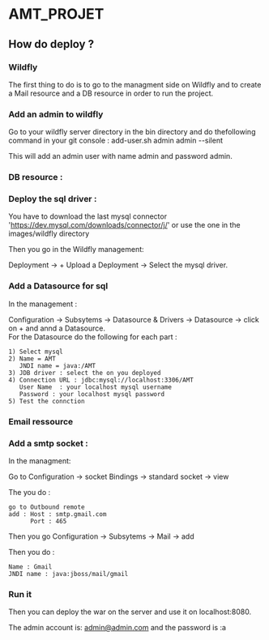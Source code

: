 # AMT_PROJET

## How do deploy ?

### Wildfly

The first thing to do is to go to the managment side on Wildfly and to create a Mail resource and a DB resource in order to run the project.

### Add an admin to wildfly

Go to your wildfly server directory in the bin directory and do thefollowing command in your git console :
add-user.sh admin admin --silent

This will add an admin user with name admin and password admin.


### DB resource :



### Deploy the sql driver :

You have to download the last mysql connector 'https://dev.mysql.com/downloads/connector/j/' or use the one in the images/wildfly directory

Then you go in the Wildfly management:

Deployment -> + Upload a Deployment -> Select the mysql driver.

### Add a Datasource for sql

In the management :

Configuration -> Subsytems -> Datasource & Drivers -> Datasource -> click on + and annd a Datasource.  
For the Datasource do the following for each part :
```
1) Select mysql  
2) Name = AMT  
   JNDI name = java:/AMT  
3) JDB driver : select the on you deployed  
4) Connection URL : jdbc:mysql://localhost:3306/AMT  
   User Name  : your localhost mysql username
   Password : your localhost mysql password
5) Test the connction
```

### Email ressource

### Add a smtp socket :

In the managment: 

Go to Configuration -> socket Bindings -> standard socket -> view

The you do  :

```
go to Outbound remote
add : Host : smtp.gmail.com
      Port : 465
```

Then you go Configuration -> Subsytems -> Mail -> add

Then you do :

```
Name : Gmail  
JNDI name : java:jboss/mail/gmail
```

### Run it

Then you can deploy the war on the server and use it on localhost:8080.

The admin account is:  admin@admin.com and the password is :a 
